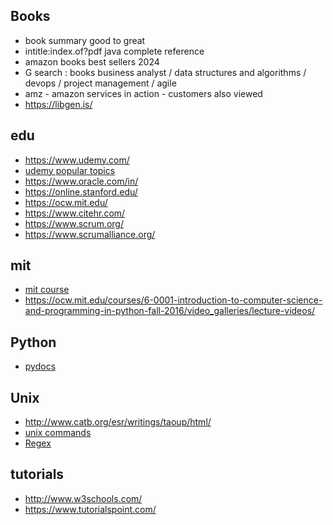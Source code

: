 ## Books
* book summary good to great
* intitle:index.of?pdf java complete reference
* amazon books best sellers 2024
* G search : books business analyst / data structures and algorithms / devops / project management / agile 
* amz - amazon services in action - customers also viewed
* https://libgen.is/

## edu
* https://www.udemy.com/
* [udemy popular topics](https://www.udemy.com/featured-topics/)
* https://www.oracle.com/in/
* https://online.stanford.edu/
* https://ocw.mit.edu/
* https://www.citehr.com/
* https://www.scrum.org/
* https://www.scrumalliance.org/

## mit
* [mit course](https://ocw.mit.edu/search/?d=Electrical%20Engineering%20and%20Computer%20Science&s=department_course_numbers.sort_coursenum)
* https://ocw.mit.edu/courses/6-0001-introduction-to-computer-science-and-programming-in-python-fall-2016/video_galleries/lecture-videos/

## Python
* [pydocs](https://docs.python.org/3/tutorial/index.html)

## Unix
* http://www.catb.org/esr/writings/taoup/html/
* [unix commands](https://www.stationx.net/unix-commands-cheat-sheet/)
* [Regex](https://cheatography.com/davechild/cheat-sheets/regular-expressions/)

## tutorials
* http://www.w3schools.com/
* https://www.tutorialspoint.com/
